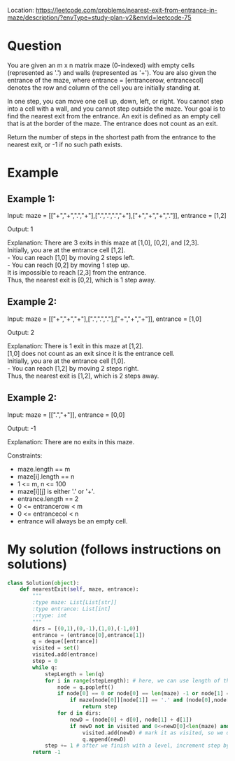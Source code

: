 Location: https://leetcode.com/problems/nearest-exit-from-entrance-in-maze/description/?envType=study-plan-v2&envId=leetcode-75
# Question
You are given an m x n matrix maze (0-indexed) with empty cells (represented as '.') and walls (represented as '+'). You are also given the entrance of the maze, where entrance = [entrancerow, entrancecol] denotes the row and column of the cell you are initially standing at.

In one step, you can move one cell up, down, left, or right. You cannot step into a cell with a wall, and you cannot step outside the maze. Your goal is to find the nearest exit from the entrance. An exit is defined as an empty cell that is at the border of the maze. The entrance does not count as an exit.

Return the number of steps in the shortest path from the entrance to the nearest exit, or -1 if no such path exists.

 
# Example

## Example 1:

Input: maze = [["+","+",".","+"],[".",".",".","+"],["+","+","+","."]], entrance = [1,2]

Output: 1

Explanation: There are 3 exits in this maze at [1,0], [0,2], and [2,3].
</br>Initially, you are at the entrance cell [1,2].
</br>- You can reach [1,0] by moving 2 steps left.
</br>- You can reach [0,2] by moving 1 step up.
</br>It is impossible to reach [2,3] from the entrance.
</br>Thus, the nearest exit is [0,2], which is 1 step away.

## Example 2:

Input: maze = [["+","+","+"],[".",".","."],["+","+","+"]], entrance = [1,0]

Output: 2

Explanation: There is 1 exit in this maze at [1,2].
</br>[1,0] does not count as an exit since it is the entrance cell.
</br>Initially, you are at the entrance cell [1,0].
</br>- You can reach [1,2] by moving 2 steps right.
</br>Thus, the nearest exit is [1,2], which is 2 steps away.
 
## Example 2:

Input: maze = [[".","+"]], entrance = [0,0]

Output: -1

Explanation: There are no exits in this maze.

Constraints:

- maze.length == m
- maze[i].length == n
- 1 <= m, n <= 100
- maze[i][j] is either '.' or '+'.
- entrance.length == 2
- 0 <= entrancerow < m
- 0 <= entrancecol < n
- entrance will always be an empty cell.
 

# My solution (follows instructions on solutions)
```python
class Solution(object):
    def nearestExit(self, maze, entrance):
        """
        :type maze: List[List[str]]
        :type entrance: List[int]
        :rtype: int
        """
        dirs = [(0,1),(0,-1),(1,0),(-1,0)]
        entrance = (entrance[0],entrance[1])
        q = deque([entrance])
        visited = set()
        visited.add(entrance)
        step = 0
        while q:
            stepLength = len(q)
            for i in range(stepLength): # here, we can use length of the deque to iterate through level by level
                node = q.popleft()
                if node[0] == 0 or node[0] == len(maze) -1 or node[1] == 0 or node[1] == len(maze[0]) -1 :
                    if maze[node[0]][node[1]] == '.' and (node[0],node[1]) != entrance:
                        return step
                for d in dirs:
                    newD = (node[0] + d[0], node[1] + d[1])
                    if newD not in visited and 0<=newD[0]<len(maze) and 0<=newD[1]<len(maze[0]) and maze[newD[0]][newD[1]] == '.': # only add valid nodes to the queue!
                        visited.add(newD) # mark it as visited, so we don't loop forever
                        q.append(newD)
            step += 1 # after we finish with a level, increment step by one
        return -1
```
